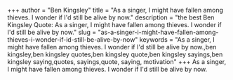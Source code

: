 +++
author = "Ben Kingsley"
title = "As a singer, I might have fallen among thieves. I wonder if I'd still be alive by now."
description = "the best Ben Kingsley Quote: As a singer, I might have fallen among thieves. I wonder if I'd still be alive by now."
slug = "as-a-singer-i-might-have-fallen-among-thieves-i-wonder-if-id-still-be-alive-by-now"
keywords = "As a singer, I might have fallen among thieves. I wonder if I'd still be alive by now.,ben kingsley,ben kingsley quotes,ben kingsley quote,ben kingsley sayings,ben kingsley saying,quotes, sayings,quote, saying, motivation"
+++
As a singer, I might have fallen among thieves. I wonder if I'd still be alive by now.
